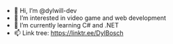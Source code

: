 - 👋 Hi, I’m @dylwill-dev
- 👀 I’m interested in video game and web development
- 🌱 I’m currently learning C# and .NET
- 📫 Link tree: https://linktr.ee/DylBosch


<!---
dylwill-dev/dylwill-dev is a ✨ special ✨ repository because its `README.md` (this file) appears on your GitHub profile.
You can click the Preview link to take a look at your changes.
--->
